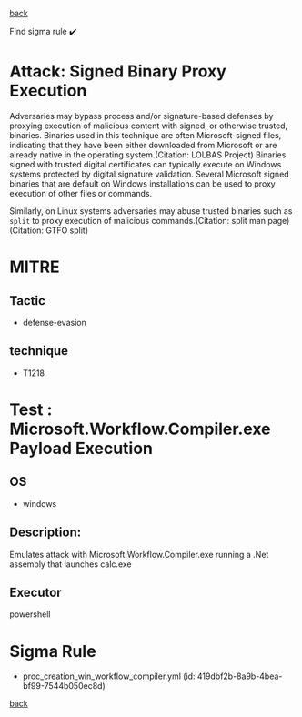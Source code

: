 
[back](../index.md)

Find sigma rule :heavy_check_mark: 

# Attack: Signed Binary Proxy Execution 

Adversaries may bypass process and/or signature-based defenses by proxying execution of malicious content with signed, or otherwise trusted, binaries. Binaries used in this technique are often Microsoft-signed files, indicating that they have been either downloaded from Microsoft or are already native in the operating system.(Citation: LOLBAS Project) Binaries signed with trusted digital certificates can typically execute on Windows systems protected by digital signature validation. Several Microsoft signed binaries that are default on Windows installations can be used to proxy execution of other files or commands.

Similarly, on Linux systems adversaries may abuse trusted binaries such as <code>split</code> to proxy execution of malicious commands.(Citation: split man page)(Citation: GTFO split)

# MITRE
## Tactic
  - defense-evasion


## technique
  - T1218


# Test : Microsoft.Workflow.Compiler.exe Payload Execution
## OS
  - windows


## Description:
Emulates attack with Microsoft.Workflow.Compiler.exe running a .Net assembly that launches calc.exe


## Executor
powershell

# Sigma Rule
 - proc_creation_win_workflow_compiler.yml (id: 419dbf2b-8a9b-4bea-bf99-7544b050ec8d)



[back](../index.md)
